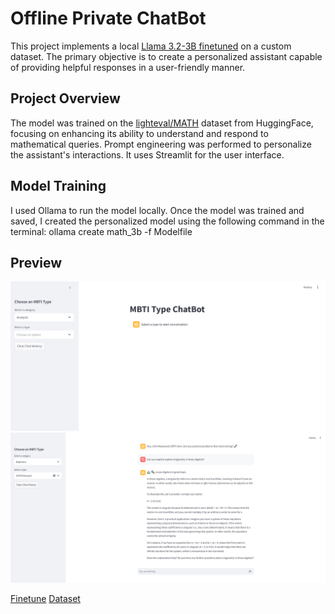 # Offline Private ChatBot

This project implements a local [Llama 3.2-3B finetuned](https://github.com/ramandrosoa/Offline-Private-ChatBot/blob/main/Untitled13.ipynb) on a custom dataset. 
The primary objective is to create a personalized assistant capable of providing helpful responses in a user-friendly manner.  

## Project Overview

The model was trained on the [lighteval/MATH](https://huggingface.co/datasets/lighteval/MATH) dataset from HuggingFace, focusing on enhancing its ability to understand and respond to mathematical queries.
Prompt engineering was performed to personalize the assistant's interactions.
It uses Streamlit for the user interface. 

## Model Training
I used Ollama to run the model locally. Once the model was trained and saved, I created the personalized model using the following command in the terminal: ollama create math_3b -f Modelfile

## Preview

![ChatBot Interface](MBTI-screenshot1.PNG)
![ChatBot Interface1](MBTI-screenshot.PNG)

 [Finetune](https://github.com/ramandrosoa/Offline-Private-ChatBot/blob/main/Untitled13.ipynb)
[Dataset](https://huggingface.co/datasets/lighteval/MATH)

